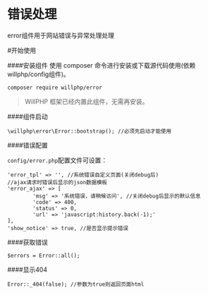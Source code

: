 # 错误处理
error组件用于网站错误与异常处理处理

#开始使用

####安装组件
使用 composer 命令进行安装或下载源代码使用(依赖willphp/config组件)。

    composer require willphp/error

> WillPHP 框架已经内置此组件，无需再安装。

####组件启动

    \willphp\error\Error::bootstrap(); //必须先启动才能使用

####错误配置

`config/error.php`配置文件可设置：
	
	'error_tpl' => '', //系统错误自定义页面(关闭debug后)
	//ajax请求时错误后显示的json数据模板
	'error_ajax' => [
			'msg' => '系统错误，请稍候访问', //关闭debug后显示的默认信息
			'code' => 400, 
			'status' => 0, 
			'url' => 'javascript:history.back(-1);'
	],		
	'show_notice' => true, //是否显示提示错误
	

####获取错误

    $errors = Error::all();

####显示404

    Error::_404(false); //参数为true则返回页面html



